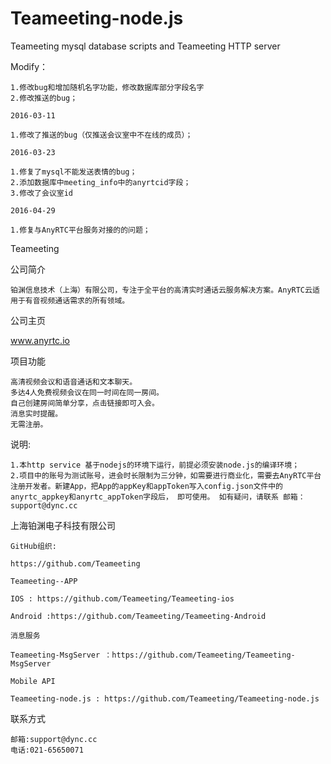 # Teameeting-node.js
Teameeting mysql database scripts and Teameeting HTTP server



Modify：

	1.修改bug和增加随机名字功能，修改数据库部分字段名字
	2.修改推送的bug；

	2016-03-11

	1.修改了推送的bug（仅推送会议室中不在线的成员）；

	2016-03-23

	1.修复了mysql不能发送表情的bug；
	2.添加数据库中meeting_info中的anyrtcid字段；
	3.修改了会议室id

	2016-04-29

	1.修复与AnyRTC平台服务对接的的问题；


Teameeting


公司简介


	铂渊信息技术（上海）有限公司，专注于全平台的高清实时通话云服务解决方案。AnyRTC云适用于有音视频通话需求的所有领域。


公司主页

www.anyrtc.io


项目功能

	高清视频会议和语音通话和文本聊天。
	多达4人免费视频会议在同一时间在同一房间。
	自己创建房间简单分享，点击链接即可入会。
	消息实时提醒。
	无需注册。

说明: 

	1.本http service 基于nodejs的环境下运行，前提必须安装node.js的编译环境；
	2.项目中的账号为测试账号，进会时长限制为三分钟，如需要进行商业化，需要去AnyRTC平台注册开发者。新建App，把App的appKey和appToken写入config.json文件中的anyrtc_appkey和anyrtc_appToken字段后， 即可使用。 如有疑问，请联系 邮箱：support@dync.cc



上海铂渊电子科技有限公司


	GitHub组织: 

	https://github.com/Teameeting

	Teameeting--APP
	
	IOS : https://github.com/Teameeting/Teameeting-ios

	Android :https://github.com/Teameeting/Teameeting-Android

	消息服务

	Teameeting-MsgServer ：https://github.com/Teameeting/Teameeting-MsgServer

	Mobile API

	Teameeting-node.js : https://github.com/Teameeting/Teameeting-node.js






联系方式

	邮箱:support@dync.cc
	电话:021-65650071

